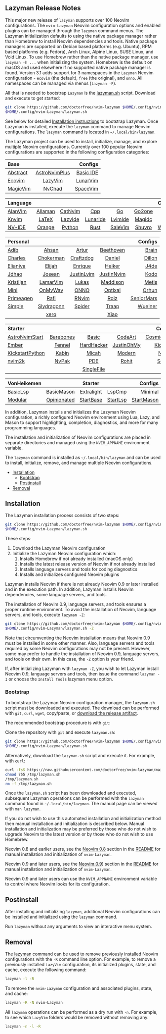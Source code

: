 ## Lazyman Release Notes

This major new release of `lazyman` supports over 100 Neovim configurations. The `nvim-Lazyman` Neovim configuration options and enabled plugins can be managed through the `lazyman` command menus. The Lazyman initialization defaults to using the native package manager rather than Homebrew to install Neovim dependencies and tools. Native package managers are supported on Debian based platforms (e.g. Ubuntu), RPM based platforms (e.g. Fedora), Arch Linux, Alpine Linux, SUSE Linux, and Void Linux. To use Homebrew rather than the native package manager, use `lazyman -h ...` when initializing the system. Homebrew is the default on macOS and used elsewhere if no supported native package manager is found.
Version 3.1 adds support for 3 namespaces in the `Lazyman` Neovim configuration - `ecovim` (the default), `free` (the original), and `onno`. All namespaces can be managed via menus (`lazyman -F`).

All that is needed to bootstrap `Lazyman` is the [lazyman.sh](https://github.com/doctorfree/nvim-lazyman/releases/download/v3.1.3r2/lazyman.sh) script. Download and execute to get started:

```bash
git clone https://github.com/doctorfree/nvim-lazyman $HOME/.config/nvim-Lazyman
$HOME/.config/nvim-Lazyman/lazyman.sh
```

See below for detailed [Installation instructions](#installation) to bootstrap Lazyman. Once Lazyman is installed, execute the `lazyman` command to manage Neovim configurations. The `lazyman` command is located in `~/.local/bin/lazyman`.

The Lazyman project can be used to install, initialize, manage, and explore multiple Neovim configurations. Currently over 100 popular Neovim configurations are supported in the following configuration categories:

<!-- prettier-ignore -->
| **Base** |        | **Configs** |
| :------- | :----: | ----------: |
| [Abstract](https://lazyman.dev/info/Abstract.html) | [AstroNvimPlus](https://lazyman.dev/info/AstroNvimPlus.html) | [Basic IDE](https://lazyman.dev/info/BasicIde.html) |
| [Ecovim](https://lazyman.dev/info/Ecovim.html) | [LazyVim](https://lazyman.dev/info/LazyVim.html) | [LunarVim](https://lazyman.dev/info/LunarVim.html) |
| [MagicVim](https://lazyman.dev/info/MagicVim.html) | [NvChad](https://lazyman.dev/info/NvChad.html) | [SpaceVim](https://lazyman.dev/info/SpaceVim.html) |

<!-- prettier-ignore -->
| **Language** |        |        |        |        |        | **Configs** |
| :----------- | :----: | :----: | :----: | :----: | :----: | ----------: |
| [AlanVim](https://lazyman.dev/info/AlanVim.html) | [Allaman](https://lazyman.dev/info/Allaman.html) | [CatNvim](https://lazyman.dev/info/CatNvim.html) | [Cpp](https://lazyman.dev/info/Cpp.html) | [Go](https://lazyman.dev/info/Go.html) | [Go2one](https://lazyman.dev/info/Go2one.html) | [Insis](https://lazyman.dev/info/Insis.html) |
| [Knvim](https://lazyman.dev/info/Knvim.html) | [LaTeX](https://lazyman.dev/info/LaTeX.html) | [LazyIde](https://lazyman.dev/info/LazyIde.html) | [LunarIde](https://lazyman.dev/info/LunarIde.html) | [LvimIde](https://lazyman.dev/info/LvimIde.html) | [Magidc](https://lazyman.dev/info/Magidc.html) | [Nv](https://lazyman.dev/info/Nv.html) |
| [NV-IDE](https://lazyman.dev/info/NV-IDE.html) | [Orange](https://lazyman.dev/info/Orange.html) | [Python](https://lazyman.dev/info/Python.html) | [Rust](https://lazyman.dev/info/Rust.html) | [SaleVim](https://lazyman.dev/info/SaleVim.html) | [Shuvro](https://lazyman.dev/info/Shuvro.html) | [Webdev](https://lazyman.dev/info/Webdev.html) |

<!-- prettier-ignore -->
| **Personal** |        |        |        | **Configs** |
| :----------- | :----: | :----: | :----: | ----------: |
| [Adib](https://lazyman.dev/info/Adib.html) | [Ahsan](https://lazyman.dev/info/Ahsan.html) | [Artur](https://lazyman.dev/info/Artur.html) | [Beethoven](https://lazyman.dev/info/Beethoven.html) | [Brain](https://lazyman.dev/info/Brain.html) |
| [Charles](https://lazyman.dev/info/Charles.html) | [Chokerman](https://lazyman.dev/info/Chokerman.html) | [Craftzdog](https://lazyman.dev/info/Craftzdog.html) | [Daniel](https://lazyman.dev/info/Daniel.html) | [Dillon](https://lazyman.dev/info/Dillon.html) |
| [Elianiva](https://lazyman.dev/info/Elianiva.html) | [Elijah](https://lazyman.dev/info/Elijah.html) | [Enrique](https://lazyman.dev/info/Enrique.html) | [Heiker](https://lazyman.dev/info/Heiker.html) | [J4de](https://lazyman.dev/info/J4de.html) |
| [Jdhao](https://lazyman.dev/info/Jdhao.html) | [Josean](https://lazyman.dev/info/Josean.html) | [JustinLvim](https://lazyman.dev/info/JustinLvim.html) | [JustinNvim](https://lazyman.dev/info/JustinNvim.html) | [Kodo](https://lazyman.dev/info/Kodo.html) |
| [Kristijan](https://lazyman.dev/info/Kristijan.html) | [LamarVim](https://lazyman.dev/info/LamarVim.html) | [Lukas](https://lazyman.dev/info/Lukas.html) | [Maddison](https://lazyman.dev/info/Maddison.html) | [Metis](https://lazyman.dev/info/Metis.html) |
| [Mini](https://lazyman.dev/info/Mini.html) | [OnMyWay](https://lazyman.dev/info/OnMyWay.html) | [ONNO](https://lazyman.dev/info/ONNO.html) | [Optixal](https://lazyman.dev/info/Optixal.html) | [Orhun](https://lazyman.dev/info/Orhun.html) |
| [Primeagen](https://lazyman.dev/info/Primeagen.html) | [Rafi](https://lazyman.dev/info/Rafi.html) | [RNvim](https://lazyman.dev/info/RNvim.html) | [Roiz](https://lazyman.dev/info/Roiz.html) | [SeniorMars](https://lazyman.dev/info/SeniorMars.html) |
| [Simple](https://lazyman.dev/info/Simple.html) | [Slydragonn](https://lazyman.dev/info/Slydragonn.html) | [Spider](https://lazyman.dev/info/Spider.html) | [Traap](https://lazyman.dev/info/Traap.html) | [Wuelner](https://lazyman.dev/info/Wuelner.html) |
| | [xero](https://lazyman.dev/info/xero.html) | | [Xiao](https://lazyman.dev/info/Xiao.html) | |

<!-- prettier-ignore -->
| **Starter** |        |        |        | **Configs** |
| :---------- | :----: | :----: | :----: | ----------: |
| [AstroNvimStart](https://lazyman.dev/info/AstroNvimStart.html) | [Barebones](https://lazyman.dev/info/Barebones.html) | [Basic](https://lazyman.dev/info/Basic.html) | [CodeArt](https://lazyman.dev/info/CodeArt.html) | [CosmicNvim](https://lazyman.dev/info/Cosmic.html) |
| [Ember](https://lazyman.dev/info/Ember.html) | [Fennel](https://lazyman.dev/info/Fennel.html) | [HardHacker](https://lazyman.dev/info/HardHacker.html) | [JustinOhMy](https://lazyman.dev/info/JustinOhMy.html) | [Kickstart](https://lazyman.dev/info/Kickstart.html) |
| [KickstartPython](https://lazyman.dev/info/KickstartPython.html) | [Kabin](https://lazyman.dev/info/Kabin.html) | [Micah](https://lazyman.dev/info/Micah.html) | [Modern](https://lazyman.dev/info/Modern.html) | [Normal](https://lazyman.dev/info/Normal.html) |
| [nvim2k](https://lazyman.dev/info/2k.html) | [NvPak](https://lazyman.dev/info/NvPak.html) | [PDE](https://lazyman.dev/info/pde.html) | [Rohit](https://lazyman.dev/info/Rohit.html) | [Scratch](https://lazyman.dev/info/Scratch.html) |
| | | [SingleFile](https://lazyman.dev/info/SingleFile.html) | | |

<!-- prettier-ignore -->
| **VonHeikemen** |        | **Starter** |        | **Configs** |
| :-------------- | :----: | :---------: | :----: | ----------: |
| [BasicLsp](https://lazyman.dev/info/BasicLsp.html) | [BasicMason](https://lazyman.dev/info/BasicMason.html) | [Extralight](https://lazyman.dev/info/Extralight.html) | [LspCmp](https://lazyman.dev/info/LspCmp.html) | [Minimal](https://lazyman.dev/info/Minimal.html) |
| [Modular](https://lazyman.dev/info/Modular.html) | [Opinionated](https://lazyman.dev/info/Opinion.html) | [StartBase](https://lazyman.dev/info/StartBase.html) | [StartLsp](https://lazyman.dev/info/StartLsp.html) | [StartMason](https://lazyman.dev/info/StartMason.html) |

In addition, Lazyman installs and initializes the Lazyman Neovim configuration, a richly configured Neovim environment using Lua, Lazy, and Mason to support highlighting, completion, diagnostics, and more for many programming languages.

The installation and initialization of Neovim configurations are placed in separate directories and managed using the `NVIM_APPNAME` environment variable.

The `lazyman` command is installed as `~/.local/bin/lazyman` and can be used to install, initialize, remove, and manage multiple Neovim configurations.

- [Installation](#installation)
  - [Bootstrap](#bootstrap)
  - [Postinstall](#postinstall)
- [Removal](#removal)

## Installation

The Lazyman installation process consists of two steps:

```bash
git clone https://github.com/doctorfree/nvim-lazyman $HOME/.config/nvim-Lazyman
$HOME/.config/nvim-Lazyman/lazyman.sh
```

These steps:

1. Download the Lazyman Neovim configuration
1. Initialize the Lazyman Neovim configuration which:
   1. Installs Homebrew if not already installed (macOS only)
   1. Installs the latest release version of Neovim if not already installed
   1. Installs language servers and tools for coding diagnostics
   1. Installs and initializes configured Neovim plugins

Lazyman installs Neovim if there is not already Neovim 0.9 or later installed and in the execution path. In addition, Lazyman installs Neovim dependencies, some language servers, and tools.

The installation of Neovim 0.9, language servers, and tools ensures a proper runtime environment. To avoid the installation of Neovim, language servers, and tools, execute `lazyman -Z`:

```bash
git clone https://github.com/doctorfree/nvim-lazyman $HOME/.config/nvim-Lazyman
$HOME/.config/nvim-Lazyman/lazyman.sh -Z
```

Note that circumventing the Neovim installation means that Neovim 0.9 must be installed in some other manner. Also, language servers and tools required by some Neovim configurations may not be present. However, some may prefer to handle the installation of Neovim 0.9, language servers, and tools on their own. In this case, the `-Z` option is your friend.

If, after initializing Lazyman with `lazyman -Z`, you wish to let Lazyman install Neovim 0.9, language servers and tools, then issue the command `lazyman -I` or choose the `Install Tools` lazyman menu option.

### Bootstrap

To bootstrap the Lazyman Neovim configuration manager, the `lazyman.sh` script must be downloaded and executed. The download can be performed with `git`, `curl`, `wget`, copy/paste, or [download the release artifact](https://github.com/doctorfree/nvim-lazyman/releases/download/v3.1.3r2/lazyman.sh).

The recommended bootstrap procedure is with `git`:

Clone the repository with `git` and execute `lazyman.sh`:

```bash
git clone https://github.com/doctorfree/nvim-lazyman $HOME/.config/nvim-Lazyman
$HOME/.config/nvim-Lazyman/lazyman.sh
```

Alternatively, download the `lazyman.sh` script and execute it. For example, with `curl`:

```bash
curl -fsS https://raw.githubusercontent.com/doctorfree/nvim-lazyman/main/lazyman.sh > /tmp/lazyman.sh
chmod 755 /tmp/lazyman.sh
/tmp/lazyman.sh
rm -f /tmp/lazyman.sh
```

Once the `lazyman.sh` script has been downloaded and executed, subsequent Lazyman operations can be performed with the `lazyman` command found in `~/.local/bin/lazyman`. The manual page can be viewed with `man lazyman`.

If you do not wish to use this automated installation and initialization method then manual installation and initialization is described below. Manual installation and initialization may be preferred by those who do not wish to upgrade Neovim to the latest version or by those who do not wish to use Homebrew.

Neovim 0.8 and earlier users, see the [Neovim 0.8](https://github.com/doctorfree/nvim-lazyman#neovim-08-and-earlier) section in the [README](https://github.com/doctorfree/nvim-lazyman#readme) for manual installation and initialization of `nvim-Lazyman`.

Neovim 0.9 and later users, see the [Neovim 0.9](https://github.com/doctorfree/nvim-lazyman#neovim-09-and-later)) section in the [README](https://github.com/doctorfree/nvim-lazyman#readme) for manual installation and initialization of `nvim-Lazyman`.

Neovim 0.9 and later users can use the `NVIM_APPNAME` environment variable to control where Neovim looks for its configuration.

## Postinstall

After installing and initializing `lazyman`, additional Neovim configurations can be installed and initialized using the `lazyman` command.

Run `lazyman` without any arguments to view an interactive menu system.

## Removal

The [lazyman](lazyman.sh) command can be used to remove previously installed Neovim configurations with the `-R` command line option. For example, to remove a previously installed `LazyVim` configuration, its initialized plugins, state, and cache, execute the following command:

```bash
lazyman -l -R
```

To remove the `nvim-Lazyman` configuration and associated plugins, state, and cache:

```bash
lazyman -R -N nvim-Lazyman
```

All `lazyman` operations can be performed as a dry run with `-n`. For example, to see which `LazyVim` folders would be removed without removing any:

```bash
lazyman -n -l -R
```
